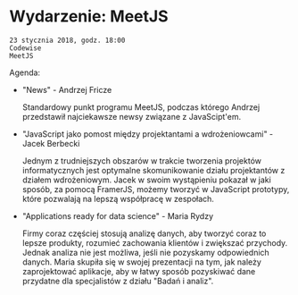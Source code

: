 # Wydarzenie: MeetJS

    23 stycznia 2018, godz. 18:00
    Codewise
    MeetJS

Agenda:

- "News" - Andrzej Fricze

    Standardowy punkt programu MeetJS, podczas którego Andrzej przedstawił najciekawsze newsy związane z JavaScipt'em.

- "JavaScript jako pomost między projektantami a wdrożeniowcami" - Jacek Berbecki

    Jednym z trudniejszych obszarów w trakcie tworzenia projektów informatycznych jest optymalne skomunikowanie działu projektantów z działem wdrożeniowym. Jacek w swoim wystąpieniu pokazał w jaki sposób, za pomocą FramerJS, możemy tworzyć w JavaScript prototypy, które pozwalają na lepszą współpracę w zespołach.

- "Applications ready for data science" - Maria Rydzy

    Firmy coraz częściej stosują analizę danych, aby tworzyć coraz to lepsze produkty, rozumieć zachowania klientów i zwiększać przychody. Jednak analiza nie jest możliwa, jeśli nie pozyskamy odpowiednich danych. Maria skupiła się w swojej prezentacji na tym, jak należy zaprojektować aplikacje, aby w łatwy sposób pozyskiwać dane przydatne dla specjalistów z działu "Badań i analiz".